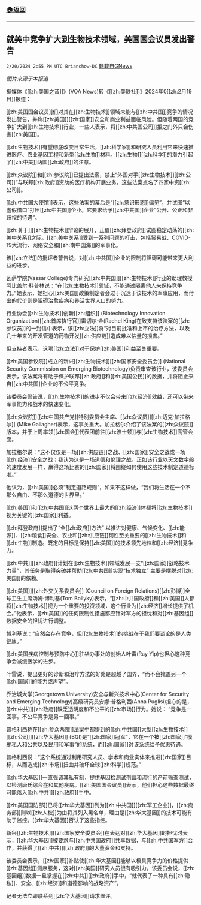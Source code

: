 ###  [:house:返回](README.md)
---


## 就美中竞争扩大到生物技术领域，美国国会议员发出警告
`2/20/2024 2:55 PM UTC Brianchow-DC` [轉載自GNews](https://gnews.org/articles/2326073)

*图片来源于本报道*

据媒体《[[zh:美国之音]]》(VOA News)转《[[zh:美联社]]》2024年0[[zh:2月19日]]报道：

[[zh:美国国会议员]]们对其在[[zh:生物技术]]领域未能与[[zh:中共国]]竞争的情况发出警告，并称[[zh:美国]][[zh:国家]]安全和商业利益面临风险。但随着两国的竞争扩大到[[zh:生物技术]]行业，一些人表示，将[[zh:中共国公司]]拒之门外只会伤害[[zh:美国]]。

[[zh:生物技术]]有望彻底改变日常生活，[[zh:科学家]]和研究人员利用它来快速推进医疗、农业基因工程和新型[[zh:生物]]材料。[[zh:生物]][[zh:科学]]的潜力引起了[[zh:中美]]两国[[zh:政府]]的注意。

[[zh:众议院]]和[[zh:参议院]]已提出法案，禁止“外国对手[[zh:生物技术]][[zh:公司]]”与联邦[[zh:政府]]资助的医疗机构开展业务。这些法案点名了四家中资[[zh:公司]]。

[[zh:中共国大使馆]]表示，这些法案的幕后是“[[zh:意识形态]]偏见”，并试图“以虚假借口”打压[[zh:中共国]]企业。它要求给予[[zh:中共国]]企业“公开、公正和非歧视的待遇”。

[[zh:关于]][[zh:生物技术]]辩论的展开，正值[[zh:拜登政府]]试图稳定动荡的[[zh:美中关系]]之际。[[zh:美中关系]]受到一系列问题的打击，包括贸易战、COVID-19大流行、网络安全和[[zh:南中国海]]的军事化。

该[[zh:立法]]的批评者警告说，对[[zh:中共国]]企业的限制将阻碍可能带来更大利益的进步。

瓦萨学院(Vassar College)专门研究[[zh:中共国]][[zh:生物技术]]行业的助理教授阿比盖尔·科普林说：“在[[zh:生物技术]]领域，不能通过隔离他人来保持竞争力。”她表示，她担心[[zh:美国]]政策制定者会过于沉迷于该技术的军事应用，而付出的代价则是阻碍治愈疾病和养活世界人口的努力。

行业协会[[zh:生物技术]]创新[[zh:组织]] (Biotechnology Innovation Organization)[[zh:首席执行官]]雷切尔·金(Rachel King)在致支持该法案的[[zh:参议员]]的一封信中表示，该[[zh:立法]]将“对目前批准和上市的治疗方法，以及几十年来的开发管道的药物开发[[zh:供应链]]造成难以估量的损害。”

但支持者表示，这项[[zh:立法]]对于保护[[zh:美国]]利益至关重要。

[[zh:美国参议院]]成立的新兴[[zh:生物技术]][[zh:国家安全委员会]] (National Security Commission on Emerging Biotechnology)负责审查该行业，该委员会表示，该法案将有助于保护联邦[[zh:政府]]和[[zh:美国公民]]的数据，并将阻止来自[[zh:中共国]]企业的不公平竞争。

该委员会警告说，[[zh:生物技术]]的进步不仅会带来[[zh:经济]]效益，还可以带来军事能力和战术的快速变化。

[[zh:众议院]][[zh:中国共产党]]特别委员会主席、[[zh:众议员]][[zh:迈克·加拉格尔]] (Mike Gallagher)表示，这事关重大。加拉格尔介绍了该法案的[[zh:众议院]]版本，并于上周率领[[zh:国会]]代表团前往[[zh:波士顿]]与[[zh:生物技术]]高管会面。

加拉格尔说：“这不仅仅是一场[[zh:供应链]]之战、[[zh:国家]]安全之战或一场[[zh:经济]]安全之战；我认为这是一场道德和伦理之战。正如该行业以天文数字般的速度发展一样，赢得这场比赛的[[zh:国家]]将围绕如何使用这些技术制定道德标准。”

他认为，[[zh:美国]]必须“制定道路规则”，如果不这样做，“我们将生活在一个不那么自由、不那么道德的世界里。”

[[zh:美国]]和[[zh:中共国]]这两个世界上最大的[[zh:经济]]体都将[[zh:生物技术]]视为关键的[[zh:国家]]利益。

[[zh:拜登政府]]提出了“全[[zh:政府]]方法” 以推进对健康、气候变化、[[zh:能源]]、[[zh:粮食]]安全、农业和[[zh:供应链]]韧性至关重要的[[zh:生物技术]]和[[zh:生物]]制造。既定的目标是保持[[zh:美国]]的技术领先地位和[[zh:经济]]竞争力。

[[zh:中共]][[zh:政府]]计划在[[zh:生物技术]]领域发展一支“[[zh:国家]]战略技术力量”，其任务是取得突破并帮助[[zh:中共国]]实现“技术独立” 主要是摆脱对[[zh:美国]]的依赖。

[[zh:美国]][[zh:外交关系委员会]] (Council on Foreign Relations)[[zh:彭博]]全球卫生主席汤姆·博利基(Tom Bollyky)表示，“[[zh:中共国政府]]和[[zh:美国]]人都将[[zh:生物技术]]视为一个重要的投资领域，这个行业为[[zh:经济]]增长提供了机会。”他表示，[[zh:美国]]的任何限制性措施都应针对军方的担忧和对[[zh:基因组]]数据安全的担忧进行调整。

博利基说：“自然会存在竞争，但[[zh:生物技术]]的挑战在于我们要谈论的是人类健康。”

[[zh:美国疾病控制与预防中心]]驻华办事处的创始人叶雷(Ray Yip)也担心这种竞争会减缓医学的进步。

叶雷说，提出更好的诊断和治疗方法的好处是超越了国界，“而不会掩盖另一个[[zh:国家]]的能力或声望”。

乔治城大学(Georgetown University)安全与新兴技术中心(Center for Security and Emerging Technology)高级研究员安娜·普格利西(Anna Puglisi)担心的是，[[zh:中共]][[zh:政府]]缺乏透明度和不公平的[[zh:市场]]行为。她说： “竞争是一回事。不公平竞争是另一回事。”

普格利西称在[[zh:参众两院]]法案中都提到的[[zh:中共国]]大型[[zh:生物技术]][[zh:公司]][[zh:华大基因]] (BGI)是“[[zh:国家]]冠军”，它在一个被[[zh:国家]]“模糊私人和公共以及民用和军事”的系统，而[[zh:国家]]对该系统给予优惠待遇。

普格利西说：“这个系统通过利用研究人员、学术和商业实体来推进[[zh:国家]]目标，从而造成[[zh:市场]]扭曲并破坏全球[[zh:科学]]规范。”

[[zh:华大基因]]一直强调其私有制，提供基因检测试剂盒和流行的产前筛查测试，以检测唐氏综合症和其他疾病。[[zh:美国国会议员]]表示，他们担心这些数据最终可能落入[[zh:中共]][[zh:政府]]手中。

[[zh:美国国防部]]已将[[zh:华大基因]]列为[[zh:中共国]][[zh:军工企业]]，[[zh:商务部]]则以[[zh:人权]]为由将其列入黑名单，理由是[[zh:华大基因]]的技术可能有助于监控。[[zh:华大基因]]否认了这些指控。

新兴[[zh:生物技术]][[zh:国家安全委员会]]在表达对[[zh:华大基因]]的担忧时表示，[[zh:华大基因]]被要求与[[zh:中共国政府]]共享数据，与[[zh:中共国军方]]合作，并获得了[[zh:中共]][[zh:政府]]的大量资金和支持。

该委员会表示，[[zh:国家]]补贴使[[zh:华大基因]]能够以极具竞争力的价格提供[[zh:基因组]]测序服务，这对[[zh:美国]]研究人员很有吸引力。该委员会说，[[zh:基因组]]数据一旦掌握在[[zh:中共]][[zh:政府]]手中，“就代表了一种具有[[zh:隐私]]、安全、[[zh:经济]]和道德影响的战略资产”。

记者无法立即联系到[[zh:华大基因]]请求置评。
